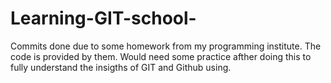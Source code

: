 # Learning-GIT-school-
Commits done due to some homework from my programming institute.
The code is provided by them. Would need some practice afther doing this to fully understand the insigths of GIT and Github using.
